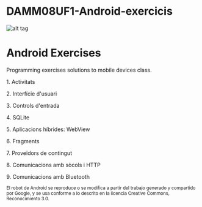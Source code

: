# DAMM08UF1-Android-exercicis
![alt tag](https://developer.android.com/images/brand/Android_Robot_100.png)
<h1>Android Exercises </h1>
<p>Programming exercises solutions to mobile devices class.</p>

<p>
1. Activitats
</p>
<p>
2. Interfície d'usuari

</p>
<p>
3. Controls d'entrada
</p>
<p>
4. SQLite
</p>
<p>
5. Aplicacions híbrides: WebView
</p>
<p>
6. Fragments
</p>
<p>
7. Proveïdors de contingut
</p>
</p>
<p>
8. Comunicacions amb sòcols i HTTP
</p>
<p>
9. Comunicacions amb Bluetooth

</p>

<sub>
El robot de Android se reproduce o se modifica a partir del trabajo generado y compartido por Google, y se usa conforme a lo descrito en la licencia Creative Commons, Reconocimiento 3.0.
</sub>
